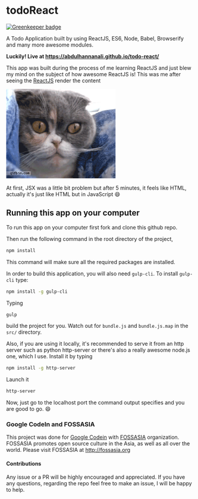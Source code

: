# todoReact

[![Greenkeeper badge](https://badges.greenkeeper.io/abdulhannanali/todo-react.svg)](https://greenkeeper.io/)

A Todo Application built by using ReactJS, ES6, Node, Babel, Browserify and many more awesome modules.

**Luckily! Live at https://abdulhannanali.github.io/todo-react/**

This app was built during the process of me learning ReactJS and just blew my mind on the subject of how awesome ReactJS is! This was me after seeing the [ReactJS](https://facebook.github.io/react) render the content

![Cat like me](assets/img/cat.gif)

At first, JSX was a little bit problem but after 5 minutes, it feels like HTML, actually it's just like HTML but in JavaScript :smile:

## Running this app on your computer
To run this app on your computer first fork and clone this github repo.

Then run the following command in the root directory of the project,
```bash
npm install
```
This command will make sure all the required packages are installed.

In order to build this application, you will also need `gulp-cli`. To install `gulp-cli` type:
```bash
npm install -g gulp-cli
```

Typing
```bash
gulp
```
build the project for you. Watch out for `bundle.js` and `bundle.js.map` in the `src/` directory.

Also, if you are using it locally, it's recommended to serve it from an http server such as python http-server or there's also a really awesome node.js one, which I use. Install it by typing
```bash
npm install -g http-server
```

Launch it
```bash
http-server
```

Now, just go to the localhost port the command output specifies and you are good to go. :smile:


### Google CodeIn and FOSSASIA
This project was done for [Google Codein](https://codein.withgoogle.com) with [FOSSASIA](http://fossasia.org) organization. FOSSASIA promotes open source culture in the Asia, as well as all over the world. Please visit FOSSASIA at http://fossasia.org

#### Contributions
Any issue or a PR will be highly encouraged and appreciated. If you have any questions, regarding the repo feel free to make an issue, I will be happy to help.
